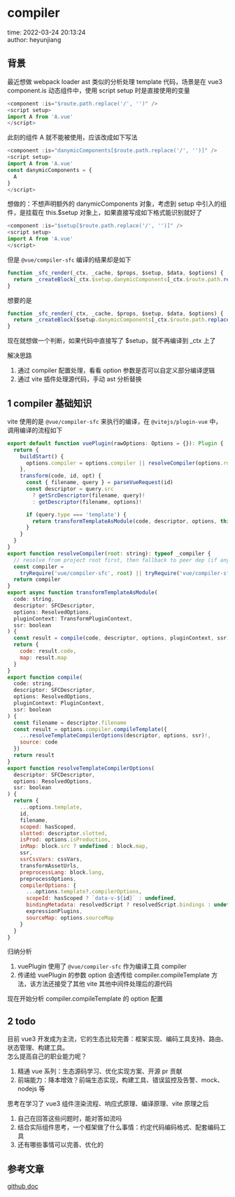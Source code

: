 # compiler

time: 2022-03-24 20:13:24  
author: heyunjiang

## 背景

最近想做 webpack loader ast 类似的分析处理 template 代码，场景是在 vue3 component.is 动态组件中，使用 script setup 时是直接使用的变量
```javascript
<component :is="$route.path.replace('/', '')" />
<script setup>
import A from 'A.vue'
</script>
```
此刻的组件 A 就不能被使用，应该改成如下写法
```javascript
<component :is="danymicComponents[$route.path.replace('/', '')]" />
<script setup>
import A from 'A.vue'
const danymicComponents = {
  A
}
</script>
```

想做的：不想声明额外的 danymicComponents 对象，考虑到 setup 中引入的组件，是挂载在 this.$setup 对象上，如果直接写成如下格式能识别就好了
```javascript
<component :is="$setup[$route.path.replace('/', '')]" />
<script setup>
import A from 'A.vue'
</script>
```

但是 `@vue/compiler-sfc` 编译的结果却是如下
```javascript
function _sfc_render(_ctx, _cache, $props, $setup, $data, $options) {
  return _createBlock(_ctx.$setup.danymicComponents[_ctx.$route.path.replace("/", "")])
}
```

想要的是  
```javascript
function _sfc_render(_ctx, _cache, $props, $setup, $data, $options) {
  return _createBlock($setup.danymicComponents[_ctx.$route.path.replace("/", "")])
}
```

现在就想做一个判断，如果代码中直接写了 $setup，就不再编译到 _ctx 上了

解决思路  
1. 通过 compiler 配置处理，看看 option 参数是否可以自定义部分编译逻辑
2. 通过 vite 插件处理源代码，手动 ast 分析替换

## 1 compiler 基础知识

vite 使用的是 `@vue/compiler-sfc` 来执行的编译，在 `@vitejs/plugin-vue` 中，调用编译的流程如下
```javascript
export default function vuePlugin(rawOptions: Options = {}): Plugin {
  return {
    buildStart() {
      options.compiler = options.compiler || resolveCompiler(options.root)
    },
    transform(code, id, opt) {
      const { filename, query } = parseVueRequest(id)
      const descriptor = query.src
        ? getSrcDescriptor(filename, query)!
        : getDescriptor(filename, options)!

      if (query.type === 'template') {
        return transformTemplateAsModule(code, descriptor, options, this, ssr)
      }
    }
  }
}
export function resolveCompiler(root: string): typeof _compiler {
  // resolve from project root first, then fallback to peer dep (if any)
  const compiler =
    tryRequire('vue/compiler-sfc', root) || tryRequire('vue/compiler-sfc') // 使用的就是 @vue/compiler-sfc
  return compiler
}
export async function transformTemplateAsModule(
  code: string,
  descriptor: SFCDescriptor,
  options: ResolvedOptions,
  pluginContext: TransformPluginContext,
  ssr: boolean
) {
  const result = compile(code, descriptor, options, pluginContext, ssr)
  return {
    code: result.code,
    map: result.map
  }
}
export function compile(
  code: string,
  descriptor: SFCDescriptor,
  options: ResolvedOptions,
  pluginContext: PluginContext,
  ssr: boolean
) {
  const filename = descriptor.filename
  const result = options.compiler.compileTemplate({
    ...resolveTemplateCompilerOptions(descriptor, options, ssr)!,
    source: code
  })
  return result
}
export function resolveTemplateCompilerOptions(
  descriptor: SFCDescriptor,
  options: ResolvedOptions,
  ssr: boolean
) {
  return {
    ...options.template,
    id,
    filename,
    scoped: hasScoped,
    slotted: descriptor.slotted,
    isProd: options.isProduction,
    inMap: block.src ? undefined : block.map,
    ssr,
    ssrCssVars: cssVars,
    transformAssetUrls,
    preprocessLang: block.lang,
    preprocessOptions,
    compilerOptions: {
      ...options.template?.compilerOptions,
      scopeId: hasScoped ? `data-v-${id}` : undefined,
      bindingMetadata: resolvedScript ? resolvedScript.bindings : undefined,
      expressionPlugins,
      sourceMap: options.sourceMap
    }
  }
}
```

归纳分析  
1. vuePlugin 使用了 `@vue/compiler-sfc` 作为编译工具 compiler
2. 传递给 vuePlugin 的参数 option 会透传给 compiler.compileTemplate 方法，该方法还接受了其他 vite 其他中间件处理后的源代码

现在开始分析 compiler.compileTemplate 的 option 配置

## 2 todo

目前 vue3 开发成为主流，它的生态比较完善：框架实现、编码工具支持、路由、状态管理、构建工具。  
怎么提高自己的职业能力呢？  
1. 精通 vue 系列：生态源码学习、优化实现方案、开源 pr 贡献
2. 前端能力：降本增效？前端生态实现，构建工具、错误监控及告警、mock、nodejs 等

思考在学习了 vue3 组件渲染流程、响应式原理、编译原理、vite 原理之后  
1. 自己在回答这些问题时，能对答如流吗
2. 结合实际组件思考，一个框架做了什么事情：约定代码编码格式、配套编码工具
3. 还有哪些事情可以完善、优化的

## 参考文章

[github doc](https://github.com/vuejs/core/tree/main/packages/compiler-sfc)

